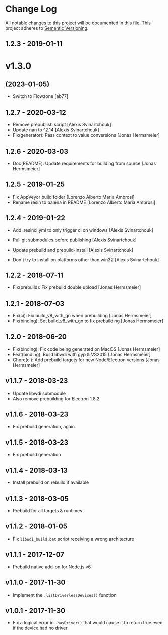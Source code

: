 # Change Log

All notable changes to this project will be documented in this file.
This project adheres to [Semantic Versioning](http://semver.org/).

## 1.2.3 - 2019-01-11

# v1.3.0
## (2023-01-05)

* Switch to Flowzone [ab77]

## 1.2.7 - 2020-03-12

* Remove prepublish script [Alexis Svinartchouk]
* Update nan to ^2.14 [Alexis Svinartchouk]
* Fix(generator): Pass context to value conversions [Jonas Hermsmeier]

## 1.2.6 - 2020-03-03

* Doc(README): Update requirements for building from source [Jonas Hermsmeier]

## 1.2.5 - 2019-01-25

* Fix AppVeyor build folder [Lorenzo Alberto Maria Ambrosi]
* Rename resin to balena in README [Lorenzo Alberto Maria Ambrosi]

## 1.2.4 - 2019-01-22

* Add .resinci.yml to only trigger ci on windows [Alexis Svinartchouk]
* Pull git submodules before publishing [Alexis Svinartchouk]
* Update prebuild and prebuild-install [Alexis Svinartchouk]

* Don't try to install on platforms other than win32 [Alexis Svinartchouk]

## 1.2.2 - 2018-07-11

* Fix(prebuild): Fix prebuild double upload [Jonas Hermsmeier]

## 1.2.1 - 2018-07-03

* Fix(ci): Fix build_v8_with_gn when prebuilding [Jonas Hermsmeier]
* Fix(binding): Set build_v8_with_gn to fix prebuilding [Jonas Hermsmeier]

## 1.2.0 - 2018-06-20

* Fix(binding): Fix code being generated on MacOS [Jonas Hermsmeier]
* Feat(binding): Build libwdi with gyp & VS2015 [Jonas Hermsmeier]
* Chore(ci): Add prebuild targets for new Node/Electron versions [Jonas Hermsmeier]

## v1.1.7 - 2018-03-23

- Update libwdi submodule
- Also remove prebuilding for Electron 1.8.2

## v1.1.6 - 2018-03-23

- Fix prebuild generation, again

## v1.1.5 - 2018-03-23

- Fix prebuild generation

## v1.1.4 - 2018-03-13

- Install prebuild on rebuild if available 

## v1.1.3 - 2018-03-05

- Prebuild for all targets & runtimes

## v1.1.2 - 2018-01-05

- Fix `libwdi_build.bat` script receiving a wrong architecture

## v1.1.1 - 2017-12-07

- Prebuild native add-on for Node.js v6

## v1.1.0 - 2017-11-30

- Implement the `.listDriverlessDevices()` function

## v1.0.1 - 2017-11-30

- Fix a logical error in `.hasDriver()` that would cause it to return true even
  if the device had no driver
